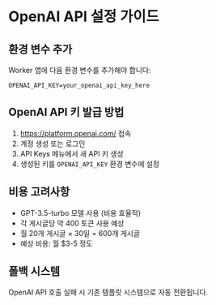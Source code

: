 # OpenAI API 설정 가이드

## 환경 변수 추가

Worker 앱에 다음 환경 변수를 추가해야 합니다:

```
OPENAI_API_KEY=your_openai_api_key_here
```

## OpenAI API 키 발급 방법

1. https://platform.openai.com/ 접속
2. 계정 생성 또는 로그인
3. API Keys 메뉴에서 새 API 키 생성
4. 생성된 키를 `OPENAI_API_KEY` 환경 변수에 설정

## 비용 고려사항

- GPT-3.5-turbo 모델 사용 (비용 효율적)
- 각 게시글당 약 400 토큰 사용 예상
- 월 20개 게시글 × 30일 = 600개 게시글
- 예상 비용: 월 $3-5 정도

## 폴백 시스템

OpenAI API 호출 실패 시 기존 템플릿 시스템으로 자동 전환됩니다.
